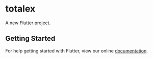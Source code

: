 # totalex

A new Flutter project.

## Getting Started

For help getting started with Flutter, view our online
[documentation](https://flutter.io/).
